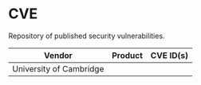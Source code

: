 # CVE
Repository of published security vulnerabilities.

Vendor | Product | CVE ID(s)
-------| --------|----------
University of Cambridge | |
